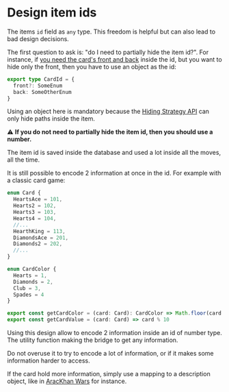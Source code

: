 # Design item ids

The items `id` field as `any` type. This freedom is helpful but can also lead to bad design decisions.

The first question to ask is: "do I need to partially hide the item id?". For instance, if [you need the card's front and back](features/cards-with-different-backs.md) inside the id, but you want to hide only the front, then you have to use an object as the id:

```typescript
export type CardId = {
  front?: SomeEnum
  back: SomeOtherEnum
}
```

Using an object here is mandatory because the [Hiding Strategy API](TODO) can only hide paths inside the item.

:warning: **If you do not need to partially hide the item id, then you should use a number.**

The item id is saved inside the database and used a lot inside all the moves, all the time.

It is still possible to encode 2 information at once in the id. For example with a classic card game:

```typescript
enum Card {
  HeartsAce = 101,
  Hearts2 = 102,
  Hearts3 = 103,
  Hearts4 = 104,
  //...
  HearthKing = 113,
  DiamondsAce = 201,
  Diamonds2 = 202,
  //...
}

enum CardColor {
  Hearts = 1,
  Diamonds = 2,
  Club = 3,
  Spades = 4
}

export const getCardColor = (card: Card): CardColor => Math.floor(card / 100)
export const getCardValue = (card: Card) => card % 10
```

Using this design allow to encode 2 information inside an id of number type. The utility function making the bridge to get any information.

Do not overuse it to try to encode a lot of information, or if it makes some information harder to access.

If the card hold more information, simply use a mapping to a description object, like in [AracKhan Wars](https://github.com/gamepark/arackhan-wars/blob/main/rules/src/material/FactionCard.ts#L353) for instance.
